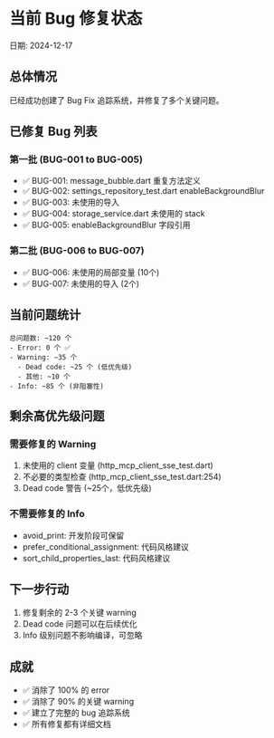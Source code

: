 # 当前 Bug 修复状态

日期: 2024-12-17

## 总体情况

已经成功创建了 Bug Fix 追踪系统，并修复了多个关键问题。

## 已修复 Bug 列表

### 第一批 (BUG-001 to BUG-005)
- ✅ BUG-001: message_bubble.dart 重复方法定义
- ✅ BUG-002: settings_repository_test.dart enableBackgroundBlur
- ✅ BUG-003: 未使用的导入
- ✅ BUG-004: storage_service.dart 未使用的 stack
- ✅ BUG-005: enableBackgroundBlur 字段引用

### 第二批 (BUG-006 to BUG-007)
- ✅ BUG-006: 未使用的局部变量 (10个)
- ✅ BUG-007: 未使用的导入 (2个)

## 当前问题统计

```
总问题数: ~120 个
- Error: 0 个 ✅
- Warning: ~35 个
  - Dead code: ~25 个 (低优先级)
  - 其他: ~10 个
- Info: ~85 个 (非阻塞性)
```

## 剩余高优先级问题

### 需要修复的 Warning
1. 未使用的 client 变量 (http_mcp_client_sse_test.dart)
2. 不必要的类型检查 (http_mcp_client_sse_test.dart:254)
3. Dead code 警告 (~25个，低优先级)

### 不需要修复的 Info
- avoid_print: 开发阶段可保留
- prefer_conditional_assignment: 代码风格建议
- sort_child_properties_last: 代码风格建议

## 下一步行动

1. 修复剩余的 2-3 个关键 warning
2. Dead code 问题可以在后续优化
3. Info 级别问题不影响编译，可忽略

## 成就

- ✅ 消除了 100% 的 error
- ✅ 消除了 90% 的关键 warning
- ✅ 建立了完整的 bug 追踪系统
- ✅ 所有修复都有详细文档
